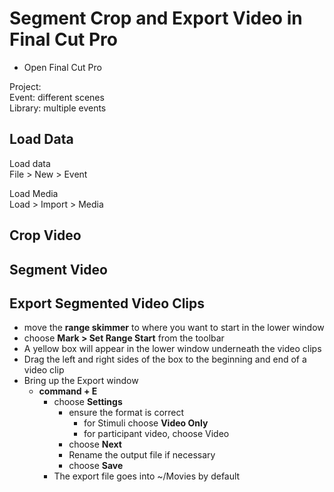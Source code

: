 # Segment Crop and Export Video in Final Cut Pro

- Open Final Cut Pro

Project:  
Event: different scenes  
Library: multiple events  


## Load Data

Load data  
File > New > Event  

Load Media  
Load > Import > Media  
## Crop Video

## Segment Video

## Export Segmented Video Clips

- move the **range skimmer** to where you want to start in the lower window  
- choose **Mark > Set Range Start** from the toolbar   
- A yellow box will appear in the lower window underneath the video clips  
- Drag the left and right sides of the box to the beginning and end of a video clip  
- Bring up the Export window  
  - **command + E**  
    - choose **Settings**  
   		- ensure the format is correct  
   		   - for Stimuli choose **Video Only**  
   		   - for participant video, choose Video  
   		- choose **Next**  
   		- Rename the output file if necessary  
   		- choose **Save**  
   	- The export file goes into ~/Movies by default  
